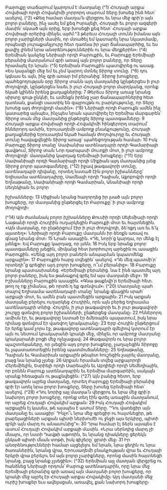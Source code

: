 
Բարուքը տաճարում կարդում է մատյանը
(^1) Հուդայի արքա Հովսիայի որդի Հովակիմի չորրորդ տարում Տերը խոսեց ինձ հետ՝ ասելով.
(^2) «Քեզ համար մատյա՛ն վերցրու եւ նրա մեջ գրի՛ր այն բոլոր բաները, ինչ ասել եմ քեզ Իսրայելի, Հուդայի եւ բոլոր
ազգերի մասին՝ սկսած այն օրից, երբ խոսեցի քեզ հետ՝ Հուդայի արքա Հովսիայի օրերից մինչեւ այժմ.^3 թերեւս Հուդայի
տունն իմանա այն բոլոր չարիքների մասին, որ մտածել եմ կատարել նրա նկատմամբ, որպեսզի յուրաքանչյուրը հետ
դառնա իր չար ճանապարհից, եւ ես քավիչ լինեմ նրա անօրենություններին ու նրա մեղքերին»։
(^4) Երեմիան կանչեց Ներիայի որդի Բարուքին, եւ Բարուքը Երեմիայի բերանից մատյանում գրի առավ այն բոլոր
բաները, որ Տերը հրամայել էր նրան։
(^5) Երեմիան Բարուքին պատվիրեց ու ասաց. «Ես կալանքի մեջ եմ եւ չեմ կարող մտնել Տիրոջ տունը. (^6) դու կգնաս եւ
այն, ինչ գրի առար իմ բերանից՝ Տիրոջ խոսքերը, պահեցողության օրը Տիրոջ տանն այդ մատյանից կընթերցես ի լուր
ժողովրդի, կընթերցես նաեւ ի լուր Հուդայի բոլոր մարդկանց, որոնք եկած կլինեն իրենց քաղաքներից։ 7 Թերեւս Տիրոջ
առաջ նրանց սիրտը գութ ընկնի, եւ ամենքն իրենց չար ճանապարհներից հետ դառնան, քանզի սաստիկ են զայրույթն
ու բարկությունը, որ Տերը խոսեց այդ ժողովրդի մասին»։
(^8) Ներիայի որդի Բարուքն ամեն ինչ կատարեց այնպես, ինչպես նրան պատվիրել էր Երեմիա մարգարեն՝ Տիրոջ տան
մեջ մատյանից ընթերցել Տիրոջ պատգամները։ 9 Հուդայի արքա Հովսիայի որդի Հովակիմի հինգերորդ տարում՝
իններորդ ամսին, Երուսաղեմի ամբողջ բնակչությունը, Հուդայի քաղաքներից Երուսաղեմ եկած համայն ժողովուրդը եւ
Հուդայի տունը հավաքվեցին Տիրոջ առաջ՝ պահեցողության համար։ 10 Իսկ Բարուքը Տիրոջ տանը՝ Սափանիա
ատենադպրի որդի Գամարիայի գավթում, Տիրոջ տան Նոր դարպասի մուտքի մոտ, ի լուր ամբողջ ժողովրդի՝ մատյանից
կարդաց Երեմիայի խոսքերը։
(^11) Երբ Սափանիայի որդի Գամարիայի որդի Միքիան այդ մատյանից լսեց Տիրոջ բոլոր պատգամները, (^12) իջավ
թագավորի տունը, ատենադպրի դիվանը, որտեղ նստած էին բոլոր իշխանները՝ Եղիսամա ատենադպիրը, Սամեայի
որդի Դալիան, Աքոբովրի որդի Եղնաթանը, Սափանիայի որդի Գամարիան, Անանիայի որդի Սեդեկիան եւ բոլոր


իշխանները։ 13 Միքիան նրանց հաղորդեց իր լսած այն բոլոր խոսքերը, որ մատյանից ընթերցել էր Բարուքը՝ ի լուր
ամբողջ ժողովրդի։

(^14) Այն ժամանակ բոլոր իշխանները Քուսիի որդի Սելեմիայի որդի Նաթանի որդի Հուդիին ուղարկեցին Բարուքի մոտ
եւ հայտնեցին. «Այն մատյանը, որ ընթերցում էիր ի լուր ժողովրդի, ձե՛ռքդ առ եւ ե՛կ այստեղ»։ Ներիայի որդի Բարուքը
մատյանն իր ձեռքն առավ ու գնաց նրանց մոտ։ 15 Նրան ասացին. «Դե, նորի՛ց կարդա, որ մենք էլ լսենք»։ Եվ Բարուքը
կարդաց, որ լսեն։ 16 Իսկ երբ նրանք բոլոր պատգամները լսեցին, միմյանց հետ խորհուրդ արեցին ու ասացին Բարուքին.
«Մենք այդ բոլոր բաներն անպայման կպատմենք արքային»։ 17 Բարուքին հարց տվեցին՝ ասելով. «Դե մեզ պատմի՛ր՝
որտեղի՞ց գրեցիր այդ բոլոր խոսքերը, ո՞ւմ բերանից»։ 18 Բարուքը նրանց պատասխանեց. «Երեմիայի բերանից. նա է
ինձ պատմել այդ բոլոր բաները, իսկ ես թանաքով գրել եմ այս մատյանի մեջ»։ 19 Իշխանները Բարուքին ասացին. «Գնա
թաքնվի՛ր Երեմիայի հետ. թող ոչ ոք չիմանա, թե որտե՛ղ եք գտնվում»։
(^20) Մատյանը պահ տալով Եղիսամա ատենադպրի տանը՝ նրանք գնացին սրահ՝ արքայի մոտ, եւ ամեն բան
պատմեցին արքային։ 21 Իսկ արքան մատյանը բերելու ուղարկեց Հուդիին, որն այն բերեց Եղիսամա ատենադպրի տնից։
Հուդին, ի լուր թագավորի եւ ի լուր թագավորի շուրջը գտնվող բոլոր իշխանների, ընթերցեց մատյանը։ 22 Իններորդ
ամիսն էր, եւ թագավորը նստած էր ձմեռային պալատում, իսկ նրա դիմաց գտնվում էր վառվող կրակարանը։ 23 Երբ
Հուդին ընթերցում էր երեք կամ չորս էջ, թագավորը ատենադպրի զմելիով կտրում էր այն ու նետում կրակարանի կրակի
մեջ, մինչեւ որ ամբողջ մատյանը կրակարանի բոցի մեջ ոչնչացավ։ 24 Թագավորն ու նրա բոլոր պաշտոնյաները, որ լսեցին
այդ բոլոր խոսքերը, չաղաչեցին Տիրոջը եւ չպատառոտեցին իրենց պատմուճանները։ 25 Եղնաթանը, Դալիան եւ
Գամարիան արքային թեպետ հուշեցին չայրել մատյանը, բայց նա նրանց չլսեց։ 26 Արքան հրաման տվեց արքայորդի
Հերեմիելին, Եսրիելի որդի Սարեային եւ Աբդիելի որդի Սեմեղիային, որ բռնեն Բարուք ատենադպրին եւ Երեմիա
մարգարեին, սակայն սրանք հեռացան ու թաքնվեցին։
(^27) Այն բանից հետո, երբ թագավորն այրեց մատյանը, որտեղ Բարուքը Երեմիայի բերանից գրի էր առել նրա բոլոր
խոսքերը, Տերը խոսեց Երեմիայի հետ՝ ասելով.
(^28) «Դու նորից այլ մատյա՛ն վերցրու եւ նրա մեջ գրի՛ր նախորդ բոլոր խոսքերը, որոնք տեղ էին գտել առաջին
մատյանում, որ այրեց Հուդայի Հովակիմ արքան։ 29 Իսկ Հուդայի Հովակիմ արքային էլ կասես, թե այսպես է ասում Տերը.
“Դու վառեցիր այն մատյանը եւ ասացիր՝ “Ինչո՞ւ նրա մեջ գրեցիր ու հայտնեցիր, թե բաբելացիների արքան պիտի
ներխուժի ու ջնջի այս երկիրը, պիտի զրկի այն մարդ ու անասունից”»։ 30 Դրա համար էլ Տերն այսպես է ասում Հուդայի
Հովակիմ արքայի մասին. «Նրա սերնդից մարդ չի մնալու, որ նստի Դավթի աթոռին, եւ նրանց դիակները ցերեկն ընկած
պիտի մնան տոթի, իսկ գիշերը՝ ցրտի մեջ։ 31 Իր անօրենությունների համար այցելելու եմ նրան, նրա ցեղին ու նրա
ծառաներին, նրանց վրա, Երուսաղեմի բնակչության վրա եւ Հուդայի երկրի վրա բերելու եմ այն բոլոր չարիքները, որոնց
մասին հայտնեցի նրանց, բայց նրանք չլսեցին»։
(^32) Երեմիան այլ մատյան վերցրեց ու հանձնեց Ներիայի որդուն՝ Բարուք ատենադպրին, որը նրա մեջ Երեմիայի
բերանից գրի առավ այն մատյանի բոլոր խոսքերը, որ կրակի մեջ այրել էր Հուդայի արքա Հովակիմը։ Այդ մատյանի մեջ
ուրիշ խոսքեր եւս ավելացան, առավել, քան նախորդ խոսքերը։
